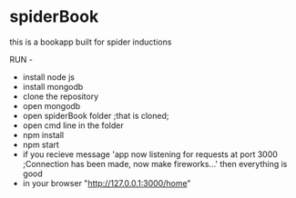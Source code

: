 # spiderBook
this is a bookapp built for spider inductions

RUN -
* install node js
* install mongodb
* clone the repository
* open mongodb
* open spiderBook folder ;that is cloned;
* open cmd line in the folder
* npm install
* npm start
* if you recieve message 'app now listening for requests at port 3000 ;Connection has been made, now make fireworks...'
then everything is good   
* in your browser "http://127.0.0.1:3000/home"


